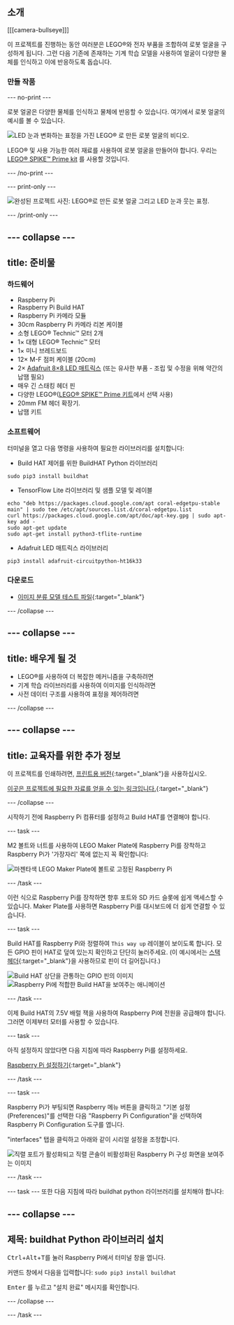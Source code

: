 ## 소개

[[[camera-bullseye]]]

이 프로젝트를 진행하는 동안 여러분은 LEGO®와 전자 부품을 조합하여 로봇 얼굴을 구성하게 됩니다. 그런 다음 기존에 존재하는 기계 학습 모델을 사용하여 얼굴이 다양한 물체를 인식하고 이에 반응하도록 돕습니다.

### 만들 작품

--- no-print ---

로봇 얼굴은 다양한 물체를 인식하고 물체에 반응할 수 있습니다. 여기에서 로봇 얼굴의 예시를 볼 수 있습니다.

![LED 눈과 변화하는 표정을 가진 LEGO® 로 만든 로봇 얼굴의 비디오.](images/robot_face.gif)

LEGO® 및 사용 가능한 여러 재료를 사용하여 로봇 얼굴을 만들어야 합니다. 우리는 [LEGO® SPIKE™ Prime kit](https://education.lego.com/en-gb/product/spike-prime) 를 사용할 것입니다.

--- /no-print ---

--- print-only ---

![완성된 프로젝트 사진: LEGO®로 만든 로봇 얼굴 그리고 LED 눈과 웃는 표정.](images/robot_face.jpg)

--- /print-only ---

--- collapse ---
---
title: 준비물
---
### 하드웨어

+ Raspberry Pi
+ Raspberry Pi Build HAT
+ Raspberry Pi 카메라 모듈
+ 30cm Raspberry Pi 카메라 리본 케이블
+ 소형 LEGO® Technic™ 모터 2개
+ 1× 대형 LEGO® Technic™ 모터
+ 1× 미니 브레드보드
+ 12× M-F 점퍼 케이블 (20cm)
+ 2× [Adafruit 8×8 LED 매트릭스](https://www.adafruit.com/product/1049) (또는 유사한 부품 - 조립 및 수정을 위해 약간의 납땜 필요)
+ 매우 긴 스태킹 헤더 핀
+ 다양한 LEGO®([LEGO® SPIKE™ Prime 키트](https://education.lego.com/en-gb/product/spike-prime)에서 선택 사용)
+ 20mm FM 헤더 확장기.
+ 납땜 키트

### 소프트웨어

터미널을 열고 다음 명령을 사용하여 필요한 라이브러리를 설치합니다:

+ Build HAT 제어를 위한 BuildHAT Python 라이브러리

```
sudo pip3 install buildhat
```

+ TensorFlow Lite 라이브러리 및 샘플 모델 및 레이블

```
echo "deb https://packages.cloud.google.com/apt coral-edgetpu-stable main" | sudo tee /etc/apt/sources.list.d/coral-edgetpu.list
curl https://packages.cloud.google.com/apt/doc/apt-key.gpg | sudo apt-key add -
sudo apt-get update
sudo apt-get install python3-tflite-runtime
```

+ Adafruit LED 매트릭스 라이브러리

```
pip3 install adafruit-circuitpython-ht16k33
```

### 다운로드

+ [이미지 분류 모델 테스트 파일](https://rpf.io/p/ko-KR/lego-robot-face-go){:target="_blank"}

--- /collapse ---

--- collapse ---
---
title: 배우게 될 것
---

+ LEGO®를 사용하여 더 복잡한 메커니즘을 구축하려면
+ 기계 학습 라이브러리를 사용하여 이미지를 인식하려면
+ 사전 데이터 구조를 사용하여 표정을 제어하려면

--- /collapse ---

--- collapse ---
---
title: 교육자를 위한 추가 정보
---

이 프로젝트를 인쇄하려면, [프린트용 버전](https://projects.raspberrypi.org/ko-KR/projects/robot-face/print){:target="_blank"}을 사용하십시오.

[이곳은 프로젝트에 필요한 자료를 얻을 수 있는 링크입니다.](https://rpf.io/p/ko-KR/lego-robot-face-go){:target="_blank"}

--- /collapse ---

시작하기 전에 Raspberry Pi 컴퓨터를 설정하고 Build HAT를 연결해야 합니다.

--- task ---

M2 볼트와 너트를 사용하여 LEGO Maker Plate에 Raspberry Pi를 장착하고 Raspberry Pi가 '가장자리' 쪽에 없는지 꼭 확인합니다:

 ![마젠타색 LEGO Maker Plate에 볼트로 고정된 Raspberry Pi](images/build_11.jpg)

--- /task ---

이런 식으로 Raspberry Pi를 장착하면 향후 포트와 SD 카드 슬롯에 쉽게 액세스할 수 있습니다. Maker Plate를 사용하면 Raspberry Pi를 대시보드에 더 쉽게 연결할 수 있습니다.

--- task ---

Build HAT를 Raspberry Pi와 정렬하여 `This way up` 레이블이 보이도록 합니다. 모든 GPIO 핀이 HAT로 덮여 있는지 확인하고 단단히 눌러주세요. (이 예시에서는 [스택 헤더](https://www.adafruit.com/product/2223){:target="_blank"}을 사용하므로 핀이 더 길어집니다.)

![Build HAT 상단을 관통하는 GPIO 핀의 이미지](images/build_15.jpg) ![Raspberry Pi에 적합한 Build HAT을 보여주는 애니메이션](images/haton.gif)

--- /task ---

이제 Build HAT의 7.5V 배럴 잭을 사용하여 Raspberry Pi에 전원을 공급해야 합니다. 그러면 이제부터 모터를 사용할 수 있습니다.

--- task ---

아직 설정하지 않았다면 다음 지침에 따라 Raspberry Pi를 설정하세요.

[Raspberry Pi 설정하기](https://projects.raspberrypi.org/ko-KR/projects/raspberry-pi-setting-up){:target="_blank"}

--- /task ---

--- task ---

Raspberry Pi가 부팅되면 Raspberry 메뉴 버튼을 클릭하고 "기본 설정(Preferences)"를 선택한 다음 "Raspberry Pi Configuration"을 선택하여 Raspberry Pi Configuration 도구를 엽니다.

"interfaces" 탭을 클릭하고 아래와 같이 시리얼 설정을 조정합니다.

![직렬 포트가 활성화되고 직렬 콘솔이 비활성화된 Raspberry Pi 구성 화면을 보여주는 이미지](images/configshot.jpg)

--- /task ---

--- task ---
또한 다음 지침에 따라 buildhat python 라이브러리를 설치해야 합니다:

--- collapse ---
---
제목: buildhat Python 라이브러리 설치
---

<kbd>Ctrl</kbd>+<kbd>Alt</kbd>+<kbd>T</kbd>를 눌러 Raspberry Pi에서 터미널 창을 엽니다.

커맨드 창에서 다음을 입력합니다: `sudo pip3 install buildhat`

<kbd>Enter</kbd> 를 누르고 "설치 완료" 메시지를 확인합니다.

--- /collapse ---

--- /task ---
